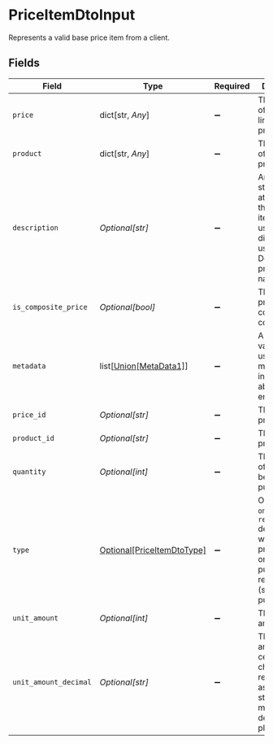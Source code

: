 # PriceItemDtoInput

Represents a valid base price item from a client.


## Fields

| Field                                                                                                                              | Type                                                                                                                               | Required                                                                                                                           | Description                                                                                                                        | Example                                                                                                                            |
| ---------------------------------------------------------------------------------------------------------------------------------- | ---------------------------------------------------------------------------------------------------------------------------------- | ---------------------------------------------------------------------------------------------------------------------------------- | ---------------------------------------------------------------------------------------------------------------------------------- | ---------------------------------------------------------------------------------------------------------------------------------- |
| `price`                                                                                                                            | dict[str, *Any*]                                                                                                                   | :heavy_minus_sign:                                                                                                                 | The snapshot of the price linked to the price item.                                                                                | [object Object]                                                                                                                    |
| `product`                                                                                                                          | dict[str, *Any*]                                                                                                                   | :heavy_minus_sign:                                                                                                                 | The snapshot of the product.                                                                                                       | [object Object]                                                                                                                    |
| `description`                                                                                                                      | *Optional[str]*                                                                                                                    | :heavy_minus_sign:                                                                                                                 | An arbitrary string attached to the price item. Often useful for displaying to users. Defaults to product name.                    |                                                                                                                                    |
| `is_composite_price`                                                                                                               | *Optional[bool]*                                                                                                                   | :heavy_minus_sign:                                                                                                                 | The flag for prices that contain price components.                                                                                 |                                                                                                                                    |
| `metadata`                                                                                                                         | list[[Union[MetaData1]](../../models/shared/metadata.md)]                                                                          | :heavy_minus_sign:                                                                                                                 | A set of key-value pairs used to store meta data information about an entity.                                                      |                                                                                                                                    |
| `price_id`                                                                                                                         | *Optional[str]*                                                                                                                    | :heavy_minus_sign:                                                                                                                 | The id of the price.                                                                                                               |                                                                                                                                    |
| `product_id`                                                                                                                       | *Optional[str]*                                                                                                                    | :heavy_minus_sign:                                                                                                                 | The id of the product.                                                                                                             |                                                                                                                                    |
| `quantity`                                                                                                                         | *Optional[int]*                                                                                                                    | :heavy_minus_sign:                                                                                                                 | The quantity of products being purchased.                                                                                          |                                                                                                                                    |
| `type`                                                                                                                             | [Optional[PriceItemDtoType]](../../models/shared/priceitemdtotype.md)                                                              | :heavy_minus_sign:                                                                                                                 | One of `one_time` or `recurring` depending on whether the price is for a one-time purchase or a recurring (subscription) purchase. |                                                                                                                                    |
| `unit_amount`                                                                                                                      | *Optional[int]*                                                                                                                    | :heavy_minus_sign:                                                                                                                 | The unit amount value                                                                                                              |                                                                                                                                    |
| `unit_amount_decimal`                                                                                                              | *Optional[str]*                                                                                                                    | :heavy_minus_sign:                                                                                                                 | The unit amount in cents to be charged, represented as a decimal string with at most 12 decimal places.                            |                                                                                                                                    |